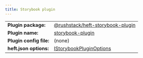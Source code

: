```yaml
---
title: Storybook plugin
---
```


<!-- prettier-ignore-start -->
|     |     |
| --- | --- |
| **Plugin package:** | [@rushstack/heft-storybook-plugin](https://github.com/microsoft/rushstack/blob/main/heft-plugins/heft-storybook-plugin) |
| **Plugin name:** | [storybook-plugin](https://github.com/microsoft/rushstack/blob/main/heft-plugins/heft-storybook-plugin/heft-plugin.json) |
| **Plugin config file:** | (none) |
| **heft.json options:** | [IStorybookPluginOptions](https://github.com/microsoft/rushstack/blob/main/heft-plugins/heft-storybook-plugin/src/StorybookPlugin.ts) |
<!-- prettier-ignore-end -->
